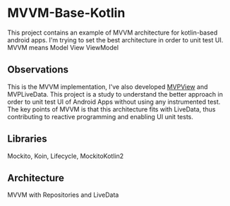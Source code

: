 # MVVM-Base-Kotlin
This project contains an example of MVVM architecture for kotlin-based android apps.
I'm trying to set the best architecture in order to unit test UI.
MVVM means Model View ViewModel

## Observations
This is the MVVM implementation, I've also developed [MVPView](https://github.com/luniderelias/MVPView-Base-Kotlin) and MVPLiveData.
This project is a study to understand the better approach in order to unit test UI of Android Apps without using any instrumented test.
The key points of MVVM is that this architecture fits with LiveData, thus contributing to reactive programming and enabling UI unit tests.

## Libraries
Mockito,
Koin,
Lifecycle,
MockitoKotlin2

## Architecture
MVVM with Repositories and LiveData


